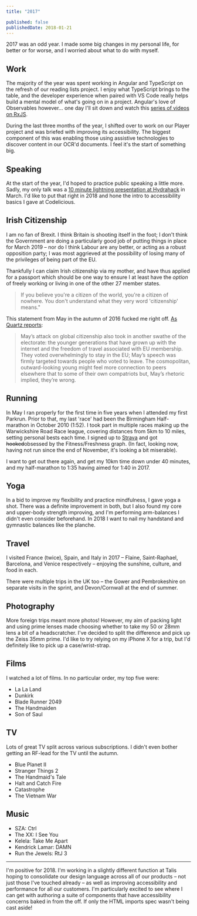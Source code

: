 ```yaml
---
title: "2017"

published: false
publishedDate: 2018-01-21
---
```


2017 was an odd year. I made some big changes in my personal life, for better or for worse, and I worried about what to do with myself.

## Work
The majority of the year was spent working in Angular and TypeScript on the refresh of our reading lists project. I enjoy what TypeScript brings to the table, and the developer experience when paired with VS Code really helps build a mental model of what's going on in a project. Angular's love of Observables however… one day I'll sit down and watch this [series of videos on RxJS](https://egghead.io/lessons/rxjs-rxjs-observables-vs-promises).

During the last three months of the year, I shifted over to work on our Player project and was briefed with improving its accessibility. The biggest component of this was enabling those using assistive technologies to discover content in our OCR'd documents. I feel it's the start of something big.

## Speaking
At the start of the year, I'd hoped to practice public speaking a little more. Sadly, my only talk was a [10 minute lightning presentation at Hydrahack](https://pusher.com/sessions/meetup/hydrahack/web-components-and-me&userId=1088777&signature=00858d7edfa986e4) in March. I'd like to put that right in 2018 and hone the intro to accessibility basics I gave at Codelicious.

## Irish Citizenship
I am no fan of Brexit. I think Britain is shooting itself in the foot; I don't think the Government are doing a particularly good job of putting things in place for March 2019 – nor do I think Labour are any better, or acting as a robust opposition party; I was most aggrieved at the possibility of losing many of the privileges of being part of the EU.

Thankfully I can claim Irish citizenship via my mother, and have thus applied for a passport which should be one way to ensure I at least have the _option_ of freely working or living in one of the other 27 member states.

> If you believe you're a citizen of the world, you're a citizen of nowhere. You don't understand what they very word 'citizenship' means."

This statement from May in the autumn of 2016 fucked me right off. [As Quartz reports](https://qz.com/802178/citizens-of-the-world-beware-theresa-mays-post-brexit-government-doesnt-think-you-should-exist/):

> May’s attack on global citizenship also took in another swathe of the electorate: the younger generations that have grown up with the internet and the freedom of travel associated with EU membership. They voted overwhelmingly to stay in the EU; May’s speech was firmly targeted towards people who voted to leave. The cosmopolitan, outward-looking young might feel more connection to peers elsewhere that to some of their own compatriots but, May’s rhetoric implied, they’re wrong.


## Running
In May I ran properly for the first time in five years when I attended my first Parkrun. Prior to that, my last 'race' had been the Birmingham Half-marathon in October 2010 (1:52). I took part in multiple races making up the Warwickshire Road Race league, covering distances from 5km to 10 miles, setting personal bests each time. I signed up to [Strava](https://www.strava.com/athletes/22662518) and got ~~hooked~~obsessed by the Fitness/Freshness graph. (In fact, looking now, having not run since the end of November, it's looking a bit miserable).

I want to get out there again, and get my 10km time down under 40 minutes, and my half-marathon to 1:35 having aimed for 1:40 in 2017.

## Yoga
In a bid to improve my flexibility and practice mindfulness, I gave yoga a shot. There was a definite improvement in both, but I also found my core and upper-body strength improving, and I'm performing arm-balances I didn't even consider beforehand. In 2018 I want to nail my handstand and gymnastic balances like the planche.

## Travel
I visited France (twice), Spain, and Italy in 2017 – Flaine, Saint-Raphael, Barcelona, and Venice respectively – enjoying the sunshine, culture, and food in each.

There were multiple trips in the UK too – the Gower and Pembrokeshire on separate visits in the sprint, and Devon/Cornwall at the end of summer.

## Photography
More foreign trips meant more photos! However, my aim of packing light and using prime lenses made choosing whether to take my 50 or 28mm lens a bit of a headscratcher. I've decided to split the difference and pick up the Zeiss 35mm prime. I'd like to try relying on my iPhone X for a trip, but I'd definitely like to pick up a case/wrist-strap.

## Films
I watched a lot of films. In no particular order, my top five were:

- La La Land
- Dunkirk
- Blade Runner 2049
- The Handmaiden
- Son of Saul

## TV
Lots of great TV split across various subscriptions. I didn't even bother getting an RF-lead for the TV until the autumn.

- Blue Planet II
- Stranger Things 2
- The Handmaid's Tale
- Halt and Catch Fire
- Catastrophe
- The Vietnam War

## Music

- SZA: Ctrl
- The XX: I See You
- Kelela: Take Me Apart
- Kendrick Lamar: DAMN
- Run the Jewels: RtJ 3

---

I'm positive for 2018. I'm working in a slightly different function at Talis hoping to consolidate our design language across all of our products – not just those I've touched already – as well as improving accessibility and performance for all our customers. I'm particularly excited to see where I can get with authoring a suite of components that have accessibility concerns baked in from the off. If only the HTML imports spec wasn't being cast aside!
